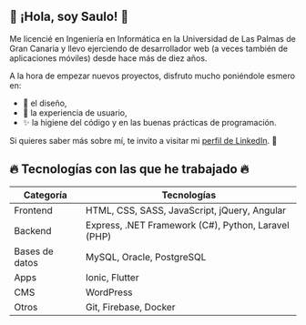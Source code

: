 ## 👋 ¡Hola, soy Saulo! 👋

Me licencié en Ingeniería en Informática en la Universidad de Las Palmas de Gran Canaria y llevo ejerciendo de desarrollador web (a veces también de aplicaciones móviles) desde hace más de diez años.

A la hora de empezar nuevos proyectos, disfruto mucho poniéndole esmero en:

- 🎨 el diseño,
- 🧩 la experiencia de usuario,
- ✨ la higiene del código y en las buenas prácticas de programación.

Si quieres saber más sobre mí, te invito a visitar mi [perfil de LinkedIn](https://es.linkedin.com/in/saulopm). 🚀

## 🔥 Tecnologías con las que he trabajado 🔥

| Categoría      | Tecnologías                              |
|----------------|-------------------------------------------|
| Frontend       | HTML, CSS, SASS, JavaScript, jQuery, Angular |
| Backend        | Express, .NET Framework (C#), Python, Laravel (PHP) |
| Bases de datos | MySQL, Oracle, PostgreSQL                |
| Apps           | Ionic, Flutter                           |
| CMS            | WordPress                                |
| Otros          | Git, Firebase, Docker                    |

<!--
**SauloPM/saulopm** is a ✨ _special_ ✨ repository because its `README.md` (this file) appears on your GitHub profile.

Here are some ideas to get you started:

- 🔭 I’m currently working on ...
- 🌱 I’m currently learning ...
- 👯 I’m looking to collaborate on ...
- 🤔 I’m looking for help with ...
- 💬 Ask me about ...
- 📫 How to reach me: ...
- 😄 Pronouns: ...
- ⚡ Fun fact: ...
-->
